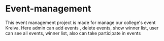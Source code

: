 # Event-management
This event management project is made for manage our college's event Kreiva. Here admin can add events , delete events, show winner list, user can see all events, winner list, also can take participate in events 

